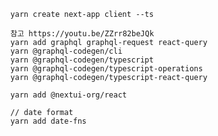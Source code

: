       yarn create next-app client --ts

      참고 https://youtu.be/ZZrr82beJQk
      yarn add graphql graphql-request react-query
      yarn @graphql-codegen/cli
      yarn @graphql-codegen/typescript
      yarn @graphql-codegen/typescript-operations
      yarn @graphql-codegen/typescript-react-query

      yarn add @nextui-org/react

      // date format
      yarn add date-fns
